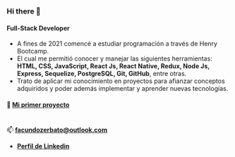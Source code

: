<!-- ![https://github.com/FacundoZto](https://github.com/FacundoZto/FacundoZto/blob/main/banner.png) -->

### Hi there 👋

#### Full-Stack Developer

- A fines de 2021 comencé a estudiar programación a través de Henry Bootcamp.
- El cual me permitió conocer y manejar las siguientes herramientas:
 **HTML, CSS, JavaScript, React Js, React Native, Redux, Node Js, Express, Sequelize, PostgreSQL, Git, GitHub**, entre otras.
- Trato de aplicar mi conocimiento en proyectos para afianzar conceptos adquiridos y poder además implementar y aprender nuevas tecnologías.

#### :pushpin: **[Mi primer proyecto](https://dogs-app-iota.vercel.app)**

<!--   <img src="https://github.com/FacundoZto/FacundoZto/blob/main/landind1.png?raw=true" align="left" widht='90px' height='160px' />
  <img src="https://github.com/FacundoZto/FacundoZto/blob/main/home.png?raw=true" align="center" widht='90px' height='160px' />
  <img src="https://github.com/FacundoZto/FacundoZto/blob/main/paginado.png?raw=true" align="left" widht='90px' height='160px' />
  <img src="https://github.com/FacundoZto/FacundoZto/blob/main/detail.png?raw=true" align="left" widht='90px' height='160px' />
  <img src="https://github.com/FacundoZto/FacundoZto/blob/main/create.png?raw=true" align="center" widht='90px' height='160px' /> -->

  #

📫 **facundozerbato@outlook.com**
- **[Perfil de Linkedin](https://www.linkedin.com/in/facundozerbato/)**


